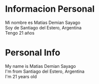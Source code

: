 # Informacion Personal
Mi nombre es Matias Demian Sayago <br>
Soy de Santiago del Estero, Argentina <br>
Tengo 21 años

# Personal Info
My name is Matias Demian Sayago <br>
I'm from Santiago del Estero, Argentina <br>
I'm 21 years old

